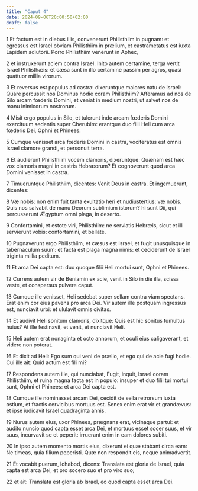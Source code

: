 ```yaml
---
title: "Caput 4"
date: 2024-09-06T20:00:50+02:00
draft: false
---
```



1 Et factum est in diebus illis, convenerunt Philisthiim in pugnam: et egressus est Israel obviam Philisthiim in prælium, et castrametatus est iuxta Lapidem adiutorii. Porro Philisthiim venerunt in Aphec,

2 et instruxerunt aciem contra Israel. Inito autem certamine, terga vertit Israel Philisthæis: et cæsa sunt in illo certamine passim per agros, quasi quattuor millia virorum.

3 Et reversus est populus ad castra: dixeruntque maiores natu de Israel: Quare percussit nos Dominus hodie coram Philisthiim? Afferamus ad nos de Silo arcam fœderis Domini, et veniat in medium nostri, ut salvet nos de manu inimicorum nostrorum.

4 Misit ergo populus in Silo, et tulerunt inde arcam fœderis Domini exercituum sedentis super Cherubim: erantque duo filii Heli cum arca fœderis Dei, Ophni et Phinees.

5 Cumque venisset arca fœderis Domini in castra, vociferatus est omnis Israel clamore grandi, et personuit terra.

6 Et audierunt Philisthiim vocem clamoris, dixeruntque: Quænam est hæc vox clamoris magni in castris Hebræorum? Et cognoverunt quod arca Domini venisset in castra.

7 Timueruntque Philisthiim, dicentes: Venit Deus in castra. Et ingemuerunt, dicentes:

8 Væ nobis: non enim fuit tanta exultatio heri et nudiustertius: væ nobis. Quis nos salvabit de manu Deorum sublimium istorum? hi sunt Dii, qui percusserunt Ægyptum omni plaga, in deserto.

9 Confortamini, et estote viri, Philisthiim: ne serviatis Hebræis, sicut et illi servierunt vobis: confortamini, et bellate.

10 Pugnaverunt ergo Philisthiim, et cæsus est Israel, et fugit unusquisque in tabernaculum suum: et facta est plaga magna nimis: et ceciderunt de Israel triginta millia peditum.

11 Et arca Dei capta est: duo quoque filii Heli mortui sunt, Ophni et Phinees.

12 Currens autem vir de Beniamin ex acie, venit in Silo in die illa, scissa veste, et conspersus pulvere caput.

13 Cumque ille venisset, Heli sedebat super sellam contra viam spectans. Erat enim cor eius pavens pro arca Dei. Vir autem ille postquam ingressus est, nunciavit urbi: et ululavit omnis civitas.

14 Et audivit Heli sonitum clamoris, dixitque: Quis est hic sonitus tumultus huius? At ille festinavit, et venit, et nunciavit Heli.

15 Heli autem erat nonaginta et octo annorum, et oculi eius caligaverant, et videre non poterat.

16 Et dixit ad Heli: Ego sum qui veni de prælio, et ego qui de acie fugi hodie. Cui ille ait: Quid actum est fili mi?

17 Respondens autem ille, qui nunciabat, Fugit, inquit, Israel coram Philisthiim, et ruina magna facta est in populo: insuper et duo filii tui mortui sunt, Ophni et Phinees: et arca Dei capta est.

18 Cumque ille nominasset arcam Dei, cecidit de sella retrorsum iuxta ostium, et fractis cervicibus mortuus est. Senex enim erat vir et grandævus: et ipse iudicavit Israel quadraginta annis.

19 Nurus autem eius, uxor Phinees, prægnans erat, vicinaque partui: et audito nuncio quod capta esset arca Dei, et mortuus esset socer suus, et vir suus, incurvavit se et peperit: irruerant enim in eam dolores subiti.

20 In ipso autem momento mortis eius, dixerunt ei quæ stabant circa eam: Ne timeas, quia filium peperisti. Quæ non respondit eis, neque animadvertit.

21 Et vocabit puerum, Ichabod, dicens: Translata est gloria de Israel, quia capta est arca Dei, et pro socero suo et pro viro suo;

22 et ait: Translata est gloria ab Israel, eo quod capta esset arca Dei.

